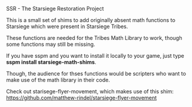 SSR - The Starsiege Restoration Project

This is a small set of shims to add originally absent math functions to Starsiege which were present in Starsiege Tribes.

These functions are needed for the Tribes Math Library to work, though some functions may still be missing.

If you have sspm and you want to install it locally to your game, just type **sspm install starsiege-math-shims**.

Though, the audience for thses functions would be scripters who want to make use of the math library in their code.

Check out starisege-flyer-movement, which makes use of this shim: https://github.com/matthew-rindel/starsiege-flyer-movement

